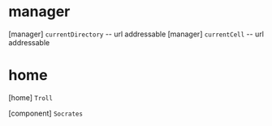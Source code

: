 # manager

[manager] `currentDirectory` -- url addressable
[manager] `currentCell` -- url addressable

# home

[home] `Troll`

[component] `Socrates`
